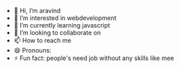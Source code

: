 - 👋 Hi, I’m aravind
- 👀 I’m interested in webdevelopment
- 🌱 I’m currently learning javascript
- 💞️ I’m looking to collaborate on 
- 📫 How to reach me 
- 😄 Pronouns: 
- ⚡ Fun fact: people's need job without any skills like mee

<!---
aravindjinna1/aravindjinna1 is a ✨ special ✨ repository because its `README.md` (this file) appears on your GitHub profile.
You can click the Preview link to take a look at your changes.
--->
